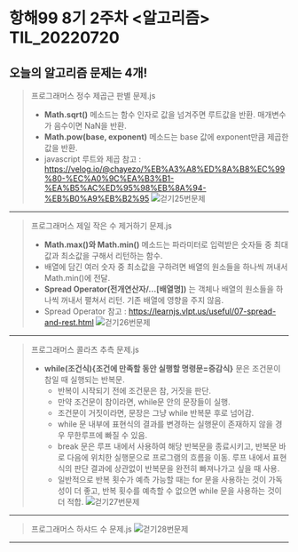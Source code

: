 # 항해99 8기 2주차 <알고리즘> TIL_20220720 #
## 오늘의 알고리즘 문제는 4개! ##
> 프로그래머스 정수 제곱근 판별 문제.js
>   * **Math.sqrt()** 메소드는 함수 인자로 값을 넘겨주면 루트값을 반환. 매개변수가 음수이면 NaN을 반환.
>   * **Math.pow(base, exponent)** 메소드는 base 값에 exponent만큼 제곱한 값을 반환. 
>   * javascript 루트와 제곱 참고 : https://velog.io/@chayezo/%EB%A3%A8%ED%8A%B8%EC%99%80-%EC%A0%9C%EA%B3%B1-%EA%B5%AC%ED%95%98%EB%8A%94-%EB%B0%A9%EB%B2%95
![걷기25번문제](https://user-images.githubusercontent.com/109029407/179920296-c6d26dd9-bd84-4f40-b98c-09dab8e8dc19.png)   
----------------------------------------------------------------------------------------------------
> 프로그래머스 제일 작은 수 제거하기 문제.js
>   * **Math.max()와 Math.min()** 메소드는 파라미터로 입력받은 숫자들 중 최대값과 최소값을 구해서 리턴하는 함수.
>   * 배열에 담긴 여러 숫자 중 최소값을 구하려면 배열의 원소들을 하나씩 꺼내서 Math.min()에 전달.
>   * **Spread Operator(전개연산자/...[배열명])** 는 객체나 배열의 원소들을 하나씩 꺼내서 펼쳐서 리턴. 기존 배열에 영향을 주지 않음. 
>   * Spread Operator 참고 : https://learnjs.vlpt.us/useful/07-spread-and-rest.html
![걷기26번문제](https://user-images.githubusercontent.com/109029407/179920347-eb33819b-d0b0-4e40-bdfc-e4d59db305a0.png)  
----------------------------------------------------------------------------------------------------
> 프로그래머스 콜라츠 추측 문제.js
>   * **while(조건식){조건에 만족할 동안 실행할 명령문=증감식}** 문은 조건문이 참일 때 실행되는 반복문.
>     * 반복이 시작되기 전에 조건문은 참, 거짓을 판단. 
>     * 만약 조건문이 참이라면, while문 안의 문장들이 실행.
>     * 조건문이 거짓이라면, 문장은 그냥 while 반복문 후로 넘어감.
>     * while 문 내부에 표현식의 결과를 변경하는 실행문이 존재하지 않을 경우 무한루프에 빠질 수 있음.
>     * break 문은 루프 내에서 사용하여 해당 반복문을 종료시키고, 반복문 바로 다음에 위치한 실행문으로 프로그램의 흐름을 이동. 루프 내에서 표현식의 판단 결과에 상관없이 반복문을 완전히 빠져나가고 싶을 때 사용.
>     * 일반적으로 반복 횟수가 예측 가능할 때는 for 문을 사용하는 것이 가독성이 더 좋고, 반복 횟수를 예측할 수 없으면 while 문을 사용하는 것이 더 적합. 
![걷기27번문제](https://user-images.githubusercontent.com/109029407/179920372-b8249acc-ac61-4d0a-ba3d-b5004c9000e1.png)
----------------------------------------------------------------------------------------------------
> 프로그래머스 하샤드 수 문제.js
![걷기28번문제](https://user-images.githubusercontent.com/109029407/179920399-eed5ae1c-4832-45f0-acfe-be3d6a6e8214.png)   
----------------------------------------------------------------------------------------------------
